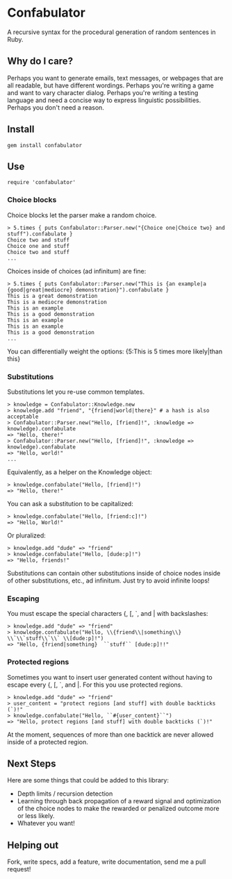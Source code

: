 # Confabulator

A recursive syntax for the procedural generation of random sentences in Ruby.

## Why do I care?

Perhaps you want to generate emails, text messages, or webpages that are all readable, but have different wordings.  Perhaps you're writing a game and want to vary character dialog.  Perhaps you're writing a testing language and need a concise way to express linguistic possibilities.  Perhaps you don't need a reason.

## Install

    gem install confabulator

## Use

    require 'confabulator'

### Choice blocks

Choice blocks let the parser make a random choice.

    > 5.times { puts Confabulator::Parser.new("{Choice one|Choice two} and stuff").confabulate }
    Choice two and stuff
    Choice one and stuff
    Choice two and stuff
    ...

Choices inside of choices (ad infinitum) are fine:

    > 5.times { puts Confabulator::Parser.new("This is {an example|a {good|great|mediocre} demonstration}").confabulate }
    This is a great demonstration
    This is a mediocre demonstration
    This is an example
    This is a good demonstration
    This is an example
    This is an example
    This is a good demonstration
    ...

You can differentially weight the options: {5:This is 5 times more likely|than this}

### Substitutions

Substitutions let you re-use common templates.

    > knowledge = Confabulator::Knowledge.new
    > knowledge.add "friend", "{friend|world|there}" # a hash is also acceptable
    > Confabulator::Parser.new("Hello, [friend]!", :knowledge => knowledge).confabulate
    => "Hello, there!"
    > Confabulator::Parser.new("Hello, [friend]!", :knowledge => knowledge).confabulate
    => "Hello, world!"
    ...

Equivalently, as a helper on the Knowledge object:

    > knowledge.confabulate("Hello, [friend]!")
    => "Hello, there!"

You can ask a substitution to be capitalized:

    > knowledge.confabulate("Hello, [friend:c]!")
    => "Hello, World!"

Or pluralized:

    > knowledge.add "dude" => "friend"
    > knowledge.confabulate("Hello, [dude:p]!")
    => "Hello, friends!"
		
Substitutions can contain other substitutions inside of choice nodes inside of other substitutions, etc., ad infinitum.  Just try to avoid infinite loops!

### Escaping

You must escape the special characters {, [, `, and | with backslashes:

    > knowledge.add "dude" => "friend"
    > knowledge.confabulate("Hello, \\{friend\\|something\\} \\`\\`stuff\\`\\` \\[dude:p]!")
    => "Hello, {friend|something}  ``stuff`` [dude:p]!!"

### Protected regions

Sometimes you want to insert user generated content without having to escape every {, [, `, and |.  For this you use protected regions.

    > knowledge.add "dude" => "friend"
    > user_content = "protect regions [and stuff] with double backticks (`)!"
    > knowledge.confabulate("Hello, ``#{user_content}``")
    => "Hello, protect regions [and stuff] with double backticks (`)!"

At the moment, sequences of more than one backtick are never allowed inside of a protected region.

## Next Steps

Here are some things that could be added to this library:

 * Depth limits / recursion detection
 * Learning through back propagation of a reward signal and optimization of the choice nodes to make the rewarded or penalized outcome more or less likely.
 * Whatever you want!

## Helping out

Fork, write specs, add a feature, write documentation, send me a pull request!
